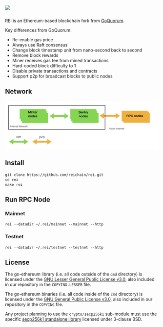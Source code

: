 # <img src="https://raw.githubusercontent.com/moonrhythm/rei/master/logo.svg" width="300"/>

REI is an Ethereum-based blockchain fork from [GoQuorum](https://github.com/ConsenSys/quorum).

Key differences from GoQuorum:

- Re-enable gas price
- Always use Raft consensus
- Change block timestamp unit from nano-second back to second
- Remove block rewards
- Miner receives gas fee from mined transactions
- Hard-coded block difficulty to 1
- Disable private transactions and contracts
- Support p2p for broadcast blocks to public nodes

## Network

![network.png](./docs/network.png)

## Install

```shell
git clone https://github.com/reichain/rei.git
cd rei
make rei
```

## Run RPC Node

### Mainnet

```shell
rei --datadir ~/.rei/mainnet --mainnet --http
```

### Testnet

```shell
rei --datadir ~/.rei/testnet --testnet --http
```

## License

The go-ethereum library (i.e. all code outside of the `cmd` directory) is licensed under the
[GNU Lesser General Public License v3.0](https://www.gnu.org/licenses/lgpl-3.0.en.html), also
included in our repository in the `COPYING.LESSER` file.

The go-ethereum binaries (i.e. all code inside of the `cmd` directory) is licensed under the
[GNU General Public License v3.0](https://www.gnu.org/licenses/gpl-3.0.en.html), also included
in our repository in the `COPYING` file.

Any project planning to use the `crypto/secp256k1` sub-module must use the specific [secp256k1 standalone library](https://github.com/ConsenSys/goquorum-crypto-secp256k1) licensed under 3-clause BSD.
